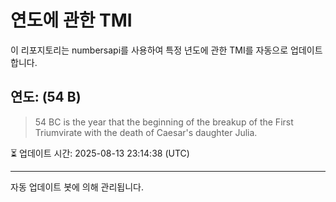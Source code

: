 
# 연도에 관한 TMI

이 리포지토리는 numbersapi를 사용하여 특정 년도에 관한 TMI를 자동으로 업데이트합니다.

## 연도: (54 B)
> 54 BC is the year that the beginning of the breakup of the First Triumvirate with the death of Caesar's daughter Julia.

⏳ 업데이트 시간: 2025-08-13 23:14:38 (UTC)

---
자동 업데이트 봇에 의해 관리됩니다.
